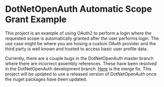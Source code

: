 DotNetOpenAuth Automatic Scope Grant Example
==============

This project is an example of using OAuth2 to perform a login where the requested scope is automatically granted after the user performs login.  The use case might be where you are hosing a custom OAuth provider and the third party is well known and trusted to access basic user profile data.

Currently, there are a couple bugs in the DotNetOpenAuth master branch where there are incorrect assembly references.  These have been resolved in the DotNetOpenAuth development branch.   [Here](https://github.com/DotNetOpenAuth/DotNetOpenAuth/commit/a409f200f621915dcd2c4b50b406213b3b6d6359) is the merge fix.   This project will be updated to use a released version of DotNetOpenAuth once the nuget packages have been updated. 
